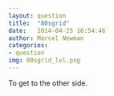 ```yaml
---
layout: question
title:  "80sgrid"
date:   2014-04-25 16:54:46
author: Marcel Newman
categories:
- question
img: 80sgrid_lvl.png
---
```

To get to the other side.
